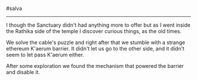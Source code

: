 #salva 

---

I though the Sanctuary didn't had anything more to offer but as I went inside the Rathika side of the temple I discover curious things, as the old times.

We solve the cable's puzzle and right after that we stumble with a strange ethereum K'aerum barrier. It didn't let us go to the other side, and it didn't seem to let pass K'aerum either.

After some exploration we found the mechanism that powered the barrier and disable it.